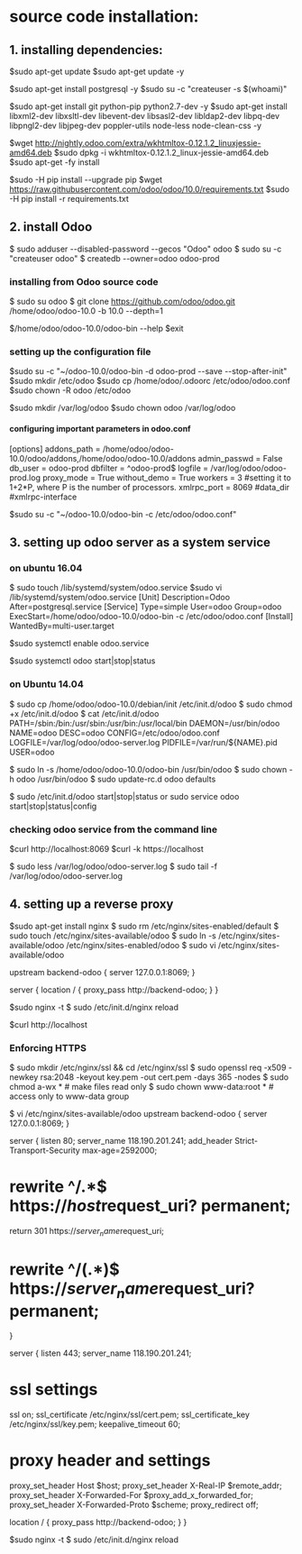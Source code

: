 # source code installation:
## 1.  installing dependencies:
$sudo apt-get update
$sudo apt-get update -y

$sudo apt-get install postgresql -y
$sudo su -c "createuser -s $(whoami)" 

$sudo apt-get install git python-pip python2.7-dev -y
$sudo apt-get install libxml2-dev libxsltl-dev libevent-dev libsasl2-dev libldap2-dev libpq-dev libpngl2-dev libjpeg-dev poppler-utils node-less node-clean-css -y

$wget http://nightly.odoo.com/extra/wkhtmltox-0.12.1.2_linuxjessie-amd64.deb
$sudo dpkg -i wkhtmltox-0.12.1.2_linux-jessie-amd64.deb
$sudo apt-get -fy install

$sudo -H pip install --upgrade pip
$wget https://raw.githubusercontent.com/odoo/odoo/10.0/requirements.txt
$sudo -H pip install -r requirements.txt

## 2. install Odoo
$ sudo adduser --disabled-password --gecos "Odoo" odoo
$ sudo su -c "createuser odoo" 
$ createdb --owner=odoo odoo-prod

### installing from Odoo source code
$ sudo su odoo
$ git clone https://github.com/odoo/odoo.git /home/odoo/odoo-10.0 -b 10.0 --depth=1

$/home/odoo/odoo-10.0/odoo-bin --help
$exit

### setting up the configuration file
$sudo su -c "~/odoo-10.0/odoo-bin -d odoo-prod --save --stop-after-init" 
$sudo mkdir /etc/odoo
$sudo cp /home/odoo/.odoorc /etc/odoo/odoo.conf
$sudo chown -R odoo /etc/odoo

$sudo mkdir /var/log/odoo
$sudo chown odoo /var/log/odoo

#### configuring important parameters in odoo.conf
[options]
addons_path = /home/odoo/odoo-10.0/odoo/addons,/home/odoo/odoo-10.0/addons
admin_passwd = False
db_user = odoo-prod
dbfilter = ^odoo-prod$
logfile = /var/log/odoo/odoo-prod.log
proxy_mode = True
without_demo = True
workers = 3  #setting it to 1+2*P, where P is the number of processors. 
xmlrpc_port = 8069
#data_dir
#xmlrpc-interface

$sudo su -c "~/odoo-10.0/odoo-bin -c /etc/odoo/odoo.conf" 

## 3. setting up odoo server as a  system service
###  on ubuntu 16.04
$ sudo touch /lib/systemd/system/odoo.service
$sudo vi /lib/systemd/system/odoo.service
[Unit]
Description=Odoo
After=postgresql.service
[Service]
Type=simple
User=odoo
Group=odoo
ExecStart=/home/odoo/odoo-10.0/odoo-bin -c /etc/odoo/odoo.conf
[Install]
WantedBy=multi-user.target

$sudo systemctl enable odoo.service

$sudo systemctl odoo start|stop|status

### on Ubuntu 14.04 
$ sudo cp /home/odoo/odoo-10.0/debian/init /etc/init.d/odoo
$ sudo chmod +x /etc/init.d/odoo
$ cat /etc/init.d/odoo
PATH=/sbin:/bin:/usr/sbin:/usr/bin:/usr/local/bin
DAEMON=/usr/bin/odoo
NAME=odoo
DESC=odoo
CONFIG=/etc/odoo/odoo.conf
LOGFILE=/var/log/odoo/odoo-server.log
PIDFILE=/var/run/${NAME}.pid
USER=odoo

$ sudo ln -s /home/odoo/odoo-10.0/odoo-bin /usr/bin/odoo
$ sudo chown -h odoo /usr/bin/odoo
$ sudo update-rc.d odoo defaults

$ sudo /etc/init.d/odoo start|stop|status or sudo service odoo start|stop|status|config

### checking odoo service from the command line
$curl http://localhost:8069
$curl -k https://localhost
<html><head><script>window.location = '/web' + location.hash;
</script></head></html>

$ sudo less /var/log/odoo/odoo-server.log
$ sudo tail -f /var/log/odoo/odoo-server.log

## 4. setting up a reverse proxy
$sudo apt-get install nginx
$ sudo rm /etc/nginx/sites-enabled/default
$ sudo touch /etc/nginx/sites-available/odoo
$ sudo ln -s /etc/nginx/sites-available/odoo /etc/nginx/sites-enabled/odoo
$ sudo vi /etc/nginx/sites-available/odoo

upstream backend-odoo {
   server 127.0.0.1:8069;
}

server {
   location / {
      proxy_pass http://backend-odoo;
   }
}


$sudo nginx -t
$ sudo /etc/init.d/nginx reload

$curl http://localhost
<html><head><script>window.location = '/web' + location.hash;
</script></head></html>

### Enforcing HTTPS
$ sudo mkdir /etc/nginx/ssl && cd /etc/nginx/ssl
$ sudo openssl req -x509 -newkey rsa:2048 -keyout key.pem -out cert.pem -days 365 -nodes
$ sudo chmod a-wx * # make files read only
$ sudo chown www-data:root * # access only to www-data group

$ vi /etc/nginx/sites-available/odoo
upstream backend-odoo {
   server 127.0.0.1:8069;
}

server {
  listen 80;
  server_name 118.190.201.241;
  add_header Strict-Transport-Security max-age=2592000;
#  rewrite ^/.*$ https://$host$request_uri? permanent;
  return 301 https://$server_name$request_uri;
#  rewrite ^/(.*)$ https://$server_name$request_uri? permanent;
}

server {
  listen 443;
  server_name 118.190.201.241;
# ssl settings
  ssl on;
  ssl_certificate /etc/nginx/ssl/cert.pem;
  ssl_certificate_key /etc/nginx/ssl/key.pem;
  keepalive_timeout 60;
# proxy header and settings
  proxy_set_header Host $host;
  proxy_set_header X-Real-IP $remote_addr;
  proxy_set_header X-Forwarded-For $proxy_add_x_forwarded_for;
  proxy_set_header X-Forwarded-Proto $scheme;
  proxy_redirect off;

 location / {
    proxy_pass http://backend-odoo;
  }
}


$sudo nginx -t
$ sudo /etc/init.d/nginx reload













